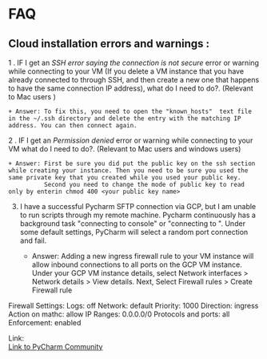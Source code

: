 # FAQ

## Cloud installation errors and warnings :

1 . IF I get an *SSH error saying the connection is not secure* error or warning while connecting to your VM (If you delete a VM instance that you have already connected to through SSH, 
and then create a new one that happens to have the same connection IP address), what do I need to do?. (Relevant to Mac users )

	+ Answer: To fix this, you need to open the "known_hosts"  text file in the ~/.ssh directory and delete the entry with the matching IP address. You can then connect again.
	
2 . IF I get an *Permission denied* error or warning while connecting to your VM what do I need to do?. (Relevant to Mac users and windows users)

	+ Answer: First be sure you did put the public key on the ssh section while creating your instance. Then you need to be sure you used the same private key that you created while you used your public key.
	          Second you need to change the mode of public key to read only by enterin chmod 400 <your public key name>
			  


3. I have a successful Pycharm SFTP connection via GCP, but I am unable to run scripts through my remote machine. 
Pycharm continuously has a background task "connecting to console" or "connecting to <remote host IP>". Under some default settings, PyCharm will select a random port connection and fail.

	+ Answer: Adding a new ingress firewall rule to your VM instance will allow inbound connections to all ports on the GCP VM instance.  
				Under your GCP VM instance details, select Network interfaces > Network details > View details.
				Next, Select Firewall rules > Create Firewall rule

Firewall Settings:
Logs: off
Network:  default
Priority:  1000
Direction: ingress
Action on mathc: allow
IP Ranges: 0.0.0.0/0
Protocols and ports:  all
Enforcement:  enabled

Link:  
[Link to PyCharm Community](https://youtrack.jetbrains.com/issue/PY-31779#focus=streamItem-27-3244551-0-0)


